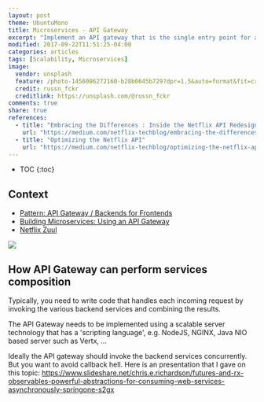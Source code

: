 ```yaml
---
layout: post
theme: UbuntuMono
title: Microservices - API Gateway
excerpt: "Implement an API gateway that is the single entry point for all clients. The API gateway handles requests in one of two ways. Some requests are simply proxied/routed to the appropriate service. It handles other requests by fanning out to multiple services."
modified: 2017-09-22T11:51:25-04:00
categories: articles
tags: [Scalability, Microservices]
image:
  vendor: unsplash
  feature: /photo-1456086272160-b28b0645b729?dpr=1.5&auto=format&fit=crop&w=1500&h=844&q=80&cs=tinysrgb&crop=
  credit: russn_fckr
  creditlink: https://unsplash.com/@russn_fckr
comments: true
share: true
references:
  - title: "Embracing the Differences : Inside the Netflix API Redesign"
    url: "https://medium.com/netflix-techblog/embracing-the-differences-inside-the-netflix-api-redesign-15fd8b3dc49d"
  - title: "Optimizing the Netflix API"
    url: "https://medium.com/netflix-techblog/optimizing-the-netflix-api-5c9ac715cf19"
---
```


* TOC
{:toc}

## Context

* [Pattern: API Gateway / Backends for Frontends](https://microservices.io/patterns/apigateway.html)
* [Building Microservices: Using an API Gateway](https://www.nginx.com/blog/building-microservices-using-an-api-gateway/)
* [Netflix Zuul][zuul]

![](https://cdn.wp.nginx.com/wp-content/uploads/2016/04/Richardson-microservices-part2-3_api-gateway.png)

## How API Gateway can perform services composition

Typically, you need to write code that handles each incoming request by invoking the various backend services and combining the results.

The API Gateway needs to be implemented using a scalable server technology that has a 'scripting language', e.g. NodeJS, NGINX, Java NIO based server such as Vertx, ...

Ideally the API gateway should invoke the backend services concurrently. But you want to avoid callback hell. Here is an presentation that I gave on this topic: https://www.slideshare.net/chris.e.richardson/futures-and-rx-observables-powerful-abstractions-for-consuming-web-services-asynchronously-springone-s2gx

[zuul]:https://github.com/Netflix/zuul
